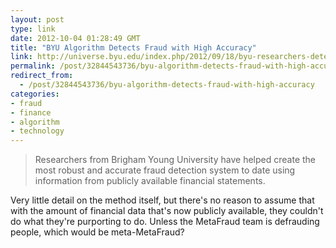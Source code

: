 ```yaml
---
layout: post
type: link
date: 2012-10-04 01:28:49 GMT
title: "BYU Algorithm Detects Fraud with High Accuracy"
link: http://universe.byu.edu/index.php/2012/09/18/byu-researchers-detect-fraud-with-highest-accuracy-to-date/
permalink: /post/32844543736/byu-algorithm-detects-fraud-with-high-accuracy
redirect_from: 
  - /post/32844543736/byu-algorithm-detects-fraud-with-high-accuracy
categories:
- fraud
- finance
- algorithm
- technology
---
```

<blockquote>Researchers from Brigham Young University have helped create the most robust and accurate fraud detection system to date using information from publicly available financial statements.</blockquote>
<p>Very little detail on the method itself, but there's no reason to assume that with the amount of financial data that's now publicly available, they couldn't do what they're purporting to do. Unless the MetaFraud team is defrauding people, which would be meta-MetaFraud?</p>